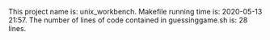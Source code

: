 This project name is: unix_workbench.
Makefile running time is: 2020-05-13 21:57.
The number of lines of code contained in guessinggame.sh is: 28 lines.
